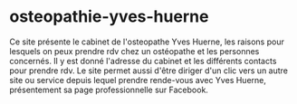 # osteopathie-yves-huerne

Ce site présente le cabinet de l'osteopathe Yves Huerne, les raisons pour lesquels on peux prendre rdv chez un ostéopathe et les personnes concernés.
Il y est donné l'adresse du cabinet et les différents contacts pour prendre rdv. Le site permet aussi d'être diriger d'un clic vers un autre site ou service depuis lequel prendre rende-vous avec Yves Huerne, présentement sa page professionnelle sur Facebook.

